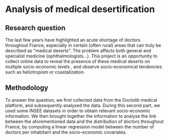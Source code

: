 # Analysis of medical desertification

## Research question
The last few years have highlighted an acute shortage of doctors throughout France,
especially in certain (often rural) areas that can truly be described as "medical deserts". The
problem affects both general and specialist medicine (ophthalmologists...).
This project is an opportunity to collect online data to reveal the presence of these medical
deserts on multiple socio-economic levels , and observe socio-economical tendencies
such as heliotropism or coastalization.

## Methodology
To answer the question, we first collected data from the Doctolib medical platform, and
subsequently analysed the data. During this second part, we used some INSEE datasets in
order to obtain relevant socio-economic information. We then brought together the
information to analyse the link between the aforementioned data and the distribution of
doctors throughout France, by computing a linear regression model between the number of
doctors per inhabitant and the socio-economic covariates.
